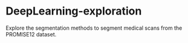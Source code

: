 # DeepLearning-exploration
Explore the segmentation methods to segment medical scans from the PROMISE12 dataset.
